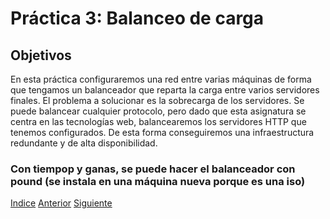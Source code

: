 # Práctica 3: Balanceo de carga

## Objetivos
En esta práctica configuraremos una red entre varias máquinas de forma que tengamos un balanceador que reparta la carga entre varios servidores finales.
El problema a solucionar es la sobrecarga de los servidores. Se puede balancear cualquier protocolo, pero dado que esta asignatura se centra en las tecnologías web, balancearemos los servidores HTTP que tenemos configurados.
De esta forma conseguiremos una infraestructura redundante y de alta disponibilidad.



### Con tiempop y ganas, se puede hacer el balanceador con pound (se instala en una máquina nueva porque es una iso)

[Indice](https://github.com/JoseAdriGP/SWAP-Practicas/blob/master/README.md) [Anterior](https://github.com/JoseAdriGP/SWAP/blob/master/Practicas/P2/README.md) [Siguiente](https://github.com/JoseAdriGP/SWAP/blob/master/Practicas/P4/README.md)
